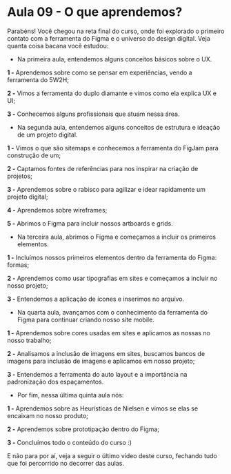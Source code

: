 # Aula 09 - O que aprendemos?

Parabéns! Você chegou na reta final do curso, onde foi explorado o primeiro contato com a ferramenta do Figma e o universo do design digital. Veja quanta coisa bacana você estudou:

- Na primeira aula, entendemos alguns conceitos básicos sobre o UX.

**1 -** Aprendemos sobre como se pensar em experiências, vendo a ferramenta do 5W2H;

**2 -** Vimos a ferramenta do duplo diamante e vimos como ela explica UX e UI;

**3 -** Conhecemos alguns profissionais que atuam nessa área.

- Na segunda aula, entendemos alguns conceitos de estrutura e ideação de um projeto digital.

**1 -** Vimos o que são sitemaps e conhecemos a ferramenta do FigJam para construção de um;

**2 -** Captamos fontes de referências para nos inspirar na criação de projetos;

**3 -** Aprendemos sobre o rabisco para agilizar e idear rapidamente um projeto digital;

**4 -** Aprendemos sobre wireframes;

**5 -** Abrimos o Figma para incluir nossos artboards e grids.

- Na terceira aula, abrimos o Figma e começamos a incluir os primeiros elementos.

**1 -** Incluímos nossos primeiros elementos dentro da ferramenta do Figma: formas;

**2 -** Aprendemos como usar tipografias em sites e começamos a incluir no nosso projeto;

**3 -** Entendemos a aplicação de ícones e inserimos no arquivo.

- Na quarta aula, avançamos com o conhecimento da ferramenta do Figma para continuar criando nosso site mobile.

**1 -** Aprendemos sobre cores usadas em sites e aplicamos as nossas no nosso trabalho;

**2 -** Analisamos a inclusão de imagens em sites, buscamos bancos de imagens para inclusão de imagens e aplicamos em nosso projeto;

**3 -** Entendemos a ferramenta do auto layout e a importância na padronização dos espaçamentos.

- Por fim, nessa última quinta aula nós:

**1 -** Aprendemos sobre as Heurísticas de Nielsen e vimos se elas se encaixam no nosso produto;

**2 -** Aprendemos sobre prototipação dentro do Figma;

**3 -** Concluímos todo o conteúdo do curso :)

E não para por aí, veja a seguir o último vídeo deste curso, fechando tudo que foi percorrido no decorrer das aulas.